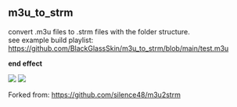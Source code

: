 ## m3u_to_strm
convert .m3u files to .strm files with the folder structure.  
see example build playlist: https://github.com/BlackGlassSkin/m3u_to_strm/blob/main/test.m3u

**end effect**

<p align="left">
<img src="https://i.ibb.co/rd1CNK2/2021-01-30-18h26-06.png">
  <img src="https://i.ibb.co/XW22WZk/2021-01-30-18h26-24.png">
</p>

Forked from: https://github.com/silence48/m3u2strm

